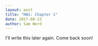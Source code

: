 ```yaml
---
layout: post
title: "HW1: Chapter 1"
date: 2017-08-23
author: Sam Word
---
```


I'll write this later again. Come back soon!